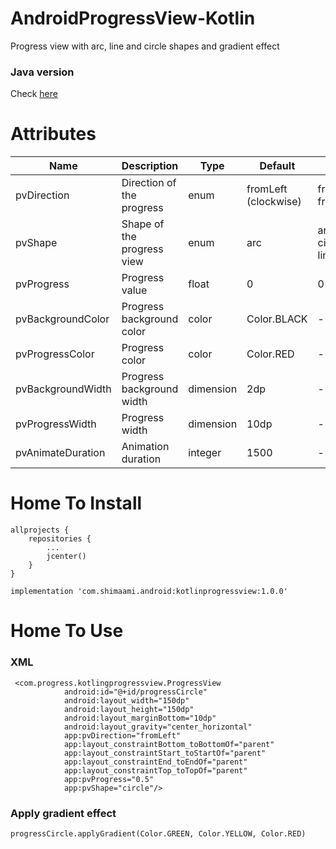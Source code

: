 # AndroidProgressView-Kotlin
Progress view with arc, line and circle shapes and gradient effect

### Java version
Check [here](https://github.com/shimaami/AndroidProgressView)

# Attributes
| Name  | Description | Type | Default | Range |
| ------------- | ------------- | ------------- | ------------- | ------------- |
| pvDirection  | Direction of the progress  | enum | fromLeft (clockwise) | fromLeft, fromRight |
| pvShape  | Shape of the progress view  | enum | arc | arc, circle, line |
| pvProgress  | Progress value  | float | 0 | 0 to 1 |
| pvBackgroundColor  | Progress background color  | color | Color.BLACK | - |
| pvProgressColor  | Progress color  | color | Color.RED | - |
| pvBackgroundWidth  | Progress background width  | dimension | 2dp | - |
| pvProgressWidth  | Progress width  | dimension | 10dp | - |
| pvAnimateDuration  | Animation duration  | integer | 1500 | - |

# Home To Install
```
allprojects {
    repositories {
        ...
        jcenter()
    }
}
```
```
implementation 'com.shimaami.android:kotlinprogressview:1.0.0'
```

# Home To Use
### XML
```
 <com.progress.kotlingprogressview.ProgressView
            android:id="@+id/progressCircle"
            android:layout_width="150dp"
            android:layout_height="150dp"
            android:layout_marginBottom="10dp"
            android:layout_gravity="center_horizontal"
            app:pvDirection="fromLeft"
            app:layout_constraintBottom_toBottomOf="parent"
            app:layout_constraintStart_toStartOf="parent"
            app:layout_constraintEnd_toEndOf="parent"
            app:layout_constraintTop_toTopOf="parent"
            app:pvProgress="0.5"
            app:pvShape="circle"/>
```
### Apply gradient effect
```
progressCircle.applyGradient(Color.GREEN, Color.YELLOW, Color.RED)

```
